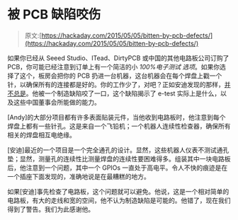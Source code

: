 # 被 PCB 缺陷咬伤

> 原文:[https://hackaday.com/2015/05/05/bitten-by-pcb-defects/](https://hackaday.com/2015/05/05/bitten-by-pcb-defects/)

如果你已经从 Seeed Studio、ITead、DirtyPCB 或中国的其他电路板公司订购了 PCB，你可能已经注意到订单上有一个简洁的小 *100%电子测试* *选项*。如果你选择了这个，板房会把你的 PCB 扔进一台机器，这台机器会在每个焊盘上戳一个针，以确保所有的连接都是好的。你的工作少了，对吧？正如安迪发现的那样，[并不总是](http://andybrown.me.uk/wk/2015/05/02/pcb-fail/)。他被一个制造缺陷咬了一口，这个缺陷揭示了 e-test 实际上是什么，以及这些中国董事会所能做的能力。

[Andy]的大部分项目都有许多表面贴装元件，当他收到电路板时，他注意到每个焊盘上都有一些针孔。这是来自一个飞铅机；一个机器人连续性检查器，确保所有相关的焊盘相互电绝缘。

[安迪]最近的一个项目是一个完全通孔的设计。显然，这些机器人仪表不测试通孔垫；显然，测量孔的连续性比测量焊盘的连续性要困难得多。组装其中一块电路板后，他注意到一个问题，其中一个 GPIOs 一直处于高电平。令人不快的痕迹是在一个插座下面发现的，准确地说是在最糟糕的地方。

如果[安迪]事先检查了电路板，这个问题就可以避免。他说，这是一个相对简单的电路板，有大的走线和宽的空间，他不认为制造缺陷是可能的。他错了，现在我们得到了警告。我们为此感谢他。